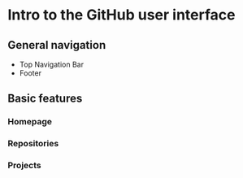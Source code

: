 # Intro to the GitHub user interface

## General navigation
* Top Navigation Bar
* Footer 

## Basic features

### Homepage

### Repositories

### Projects
